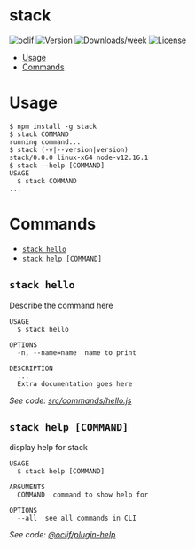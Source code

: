 stack
=====



[![oclif](https://img.shields.io/badge/cli-oclif-brightgreen.svg)](https://oclif.io)
[![Version](https://img.shields.io/npm/v/stack.svg)](https://npmjs.org/package/stack)
[![Downloads/week](https://img.shields.io/npm/dw/stack.svg)](https://npmjs.org/package/stack)
[![License](https://img.shields.io/npm/l/stack.svg)](https://github.com/dapuicon/stack/blob/master/package.json)

<!-- toc -->
* [Usage](#usage)
* [Commands](#commands)
<!-- tocstop -->
# Usage
<!-- usage -->
```sh-session
$ npm install -g stack
$ stack COMMAND
running command...
$ stack (-v|--version|version)
stack/0.0.0 linux-x64 node-v12.16.1
$ stack --help [COMMAND]
USAGE
  $ stack COMMAND
...
```
<!-- usagestop -->
# Commands
<!-- commands -->
* [`stack hello`](#stack-hello)
* [`stack help [COMMAND]`](#stack-help-command)

## `stack hello`

Describe the command here

```
USAGE
  $ stack hello

OPTIONS
  -n, --name=name  name to print

DESCRIPTION
  ...
  Extra documentation goes here
```

_See code: [src/commands/hello.js](https://github.com/dapuicon/stack/blob/v0.0.0/src/commands/hello.js)_

## `stack help [COMMAND]`

display help for stack

```
USAGE
  $ stack help [COMMAND]

ARGUMENTS
  COMMAND  command to show help for

OPTIONS
  --all  see all commands in CLI
```

_See code: [@oclif/plugin-help](https://github.com/oclif/plugin-help/blob/v2.2.3/src/commands/help.ts)_
<!-- commandsstop -->
